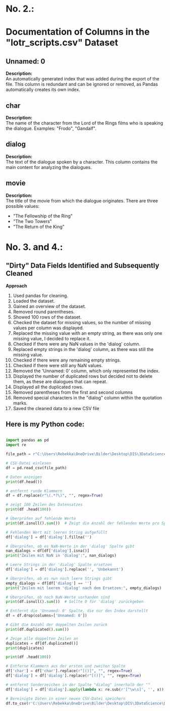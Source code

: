 # No. 2.:

# Documentation of Columns in the "lotr_scripts.csv" Dataset

## Unnamed: 0
**Description:**  
An automatically generated index that was added during the export of the file. This column is redundant and can be ignored or removed, as Pandas automatically creates its own index.

## char
**Description:**  
The name of the character from the Lord of the Rings films who is speaking the dialogue. Examples: "Frodo", "Gandalf".

## dialog
**Description:**  
The text of the dialogue spoken by a character. This column contains the main content for analyzing the dialogues.

## movie
**Description:**  
The title of the movie from which the dialogue originates. There are three possible values:  
- "The Fellowship of the Ring"  
- "The Two Towers"  
- "The Return of the King"

# No. 3. and 4.:

## "Dirty" Data Fields Identified and Subsequently Cleaned

**Approach**

1. Used pandas for cleaning.
2. Loaded the dataset.
3. Gained an overview of the dataset.
4. Removed round parentheses.
5. Showed 100 rows of the dataset.
6. Checked the dataset for missing values, so the number of missing values per column was displayed.
7. Replaced the missing value with an empty string, as there was only one missing value, I decided to replace it.
8. Checked if there were any NaN values in the 'dialog' column.
9. Replaced empty strings in the 'dialog' column, as there was still the missing value.
10. Checked if there were any remaining empty strings.
11. Checked if there were still any NaN values.
12. Removed the 'Unnamed: 0' column, which only represented the index.
13. Displayed the number of duplicated rows but decided not to delete them, as these are dialogues that can repeat.
14. Displayed all the duplicated rows.
15. Removed parentheses from the first and second columns
16. Removed special characters in the "dialog" column within the quotation marks.
17. Saved the cleaned data to a new CSV file

## Here is my Python code: 
```python

import pandas as pd
import re

file_path = r"C:\Users\Rebekka\OneDrive\Bilder\Desktop\DIS\3DataScience\DIS08DataModelling\Rebekka20\assignment\05\lotr_scripts.csv"

# CSV-Datei einlesen
df = pd.read_csv(file_path)

# Daten anzeigen
print(df.head())

# entfernt runde Klammern
df = df.replace(r"\(.*?\)", "", regex=True)

# zeigt 100 Zeilen des Datensatzes
print(df .head(100))

# Überprüfen auf fehlende Werte
print(df.isnull().sum())  # Zeigt die Anzahl der fehlenden Werte pro Spalte

# Fehlenden Wert mit leeren String aufgefüllt
df['dialog'] = df['dialog'].fillna('')

# Überprüfen, ob es NaN-Werte in der 'dialog' Spalte gibt
nan_dialogs = df[df['dialog'].isna()]
print("Zeilen mit NaN in 'dialog':", nan_dialogs)

# Leere Strings in der 'dialog' Spalte ersetzen
df['dialog'] = df['dialog'].replace('', 'Unbekannt')

# Überprüfen, ob es nun noch leere Strings gibt
empty_dialogs = df[df['dialog'] == '']
print("Zeilen mit leerem 'dialog' nach dem Ersetzen:", empty_dialogs)

# Überprüfen, ob noch NaN-Werte vorhanden sind
print(df.isnull().sum())  # Sollte 0 für 'dialog' zurückgeben

# Entfernt die 'Unnamed: 0' Spalte, die nur den Index darstellt
df = df.drop(columns=['Unnamed: 0']) 

# Gibt die Anzahl der doppelten Zeilen zurück
print(df.duplicated().sum()) 

# Zeige alle doppelten Zeilen an
duplicates = df[df.duplicated()]
print(duplicates)

print(df .head(100))

# Entferne Klammern aus der ersten und zweiten Spalte
df['char'] = df['char'].replace(r"[()]", "", regex=True)
df['dialog'] = df['dialog'].replace(r"[()]", "", regex=True)

# entfernt Sonderzeichen in der Spalte "dialog" innerhalb der ""
df['dialog'] = df['dialog'].apply(lambda x: re.sub(r'[^\w\s]', '', x))

# Bereinigte Daten in einer neuen CSV-Datei speichern
df.to_csv(r'C:\Users\Rebekka\OneDrive\Bilder\Desktop\DIS\3DataScience\DIS08DataModelling\Rebekka20\assignment\05\lotr_scripts_cleaned_.csv', index=False)

```
